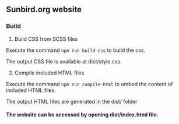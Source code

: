 ## Sunbird.org website

### Build

1. Build CSS from SCSS files

Execute the command `npm run build-css` to build the css.

The output CSS file is available at dist/style.css.

2. Compile included HTML files

Execute the command `npm run compile-html` to embed the content of included HTML files.

The output HTML files are generated in the dist/ folder

#### The website can be accessed by opening dist/index.html file.
